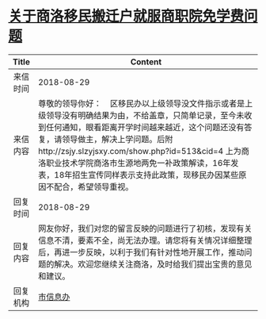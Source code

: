 # <a href="http://www.shangluo.gov.cn/zmhd/ldxxxx.jsp?urltype=leadermail.LeaderMailContentUrl&wbtreeid=1112&leadermailid=4891">关于商洛移民搬迁户就服商职院免学费问题</a>
|Title|Content|
|:---:|---|
|来信时间|2018-08-29|
|来信内容|尊敬的领导你好：    区移民办以上级领导没文件指示或者是上级领导没有明确结果为由，不给盖章，只简单记录，至今未收到任何通知，眼看距离开学时间越来越近，这个问题还没有答复，请领导做主，解决上学问题。后附http://zsjy.slzyjsxy.com/show.php?id=513&cid=4 上为商洛职业技术学院商洛市生源地两免一补政策解读，16年发表，18年招生宣传同样表示支持此政策，现移民办因某些原因不配合，希望领导重视。|
|回复时间|2018-08-29|
|回复内容|网友你好，我们对您的留言反映的问题进行了初核，发现有关信息不清，要素不全，尚无法办理。请您将有关情况详细整理后，再进一步反映，以利于我们有针对性地开展工作，推动问题的解决。欢迎您继续关注商洛，及时给我们提出宝贵的意见和建议。|
|回复机构|<a href="../../categories/agencies/市信息办.md">市信息办</a>|

